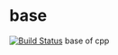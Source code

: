 base
====
[![Build Status](https://drone.io/github.com/henglinli/base/status.png)](https://drone.io/github.com/henglinli/base/latest)
base of cpp
